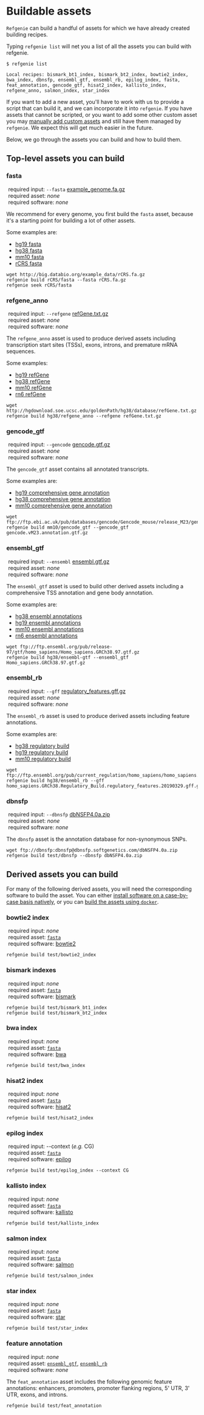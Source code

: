 <style>
.fas {
  width: 25px;
  margin-right: 5px;
  text-align: center;
  horizontal-align: center;
}
</style>

# Buildable assets

`Refgenie` can build a handful of assets for which we have already created building recipes. 

Typing `refgenie list` will net you a list of all the assets you can build with refgenie.

```
$ refgenie list

Local recipes: bismark_bt1_index, bismark_bt2_index, bowtie2_index, bwa_index, dbnsfp, ensembl_gtf, ensembl_rb, epilog_index, fasta, feat_annotation, gencode_gtf, hisat2_index, kallisto_index, refgene_anno, salmon_index, star_index
```

If you want to add a new asset, you'll have to work with us to provide a script that can build it, and we can incorporate it into `refgenie`. If you have assets that cannot be scripted, or you want to add some other custom asset you may [manually add custom assets](custom_assets.md) and still have them managed by `refgenie`. We expect this will get much easier in the future.

Below, we go through the assets you can build and how to build them.

## Top-level assets you can build

### fasta

<i class="fas fa-exclamation"></i>required input: `--fasta` [example_genome.fa.gz](http://big.databio.org/example_data/rCRS.fa.gz)  
<i class="fas fa-exclamation-triangle"></i>required asset: *none*  
<i class="fas fa-exclamation-circle"></i>required software: *none*

We recommend for every genome, you first build the `fasta` asset, because it's a starting point for building a lot of other assets.

Some examples are:

- [hg19 fasta](http://hgdownload.cse.ucsc.edu/goldenPath/hg19/bigZips/hg19.fa.gz)
- [hg38 fasta](http://hgdownload.cse.ucsc.edu/goldenPath/hg38/bigZips/hg38.fa.gz)
- [mm10 fasta](ftp://ftp.ensembl.org/pub/current_fasta/mus_musculus/dna/Mus_musculus.GRCm38.dna.primary_assembly.fa.gz)
- [rCRS fasta](http://big.databio.org/example_data/rCRS.fa.gz)

```
wget http://big.databio.org/example_data/rCRS.fa.gz
refgenie build rCRS/fasta --fasta rCRS.fa.gz
refgenie seek rCRS/fasta
```

### refgene_anno

<i class="fas fa-exclamation"></i> required input: `--refgene` [refGene.txt.gz](http://varianttools.sourceforge.net/Annotation/RefGene)  
<i class="fas fa-exclamation-triangle"></i> required asset: *none*  
<i class="fas fa-exclamation-circle"></i> required software: *none*

The `refgene_anno` asset is used to produce derived assets including transcription start sites (TSSs), exons, introns, and premature mRNA sequences.

Some examples:

- [hg19 refGene](http://hgdownload.cse.ucsc.edu/goldenPath/hg19/database/refGene.txt.gz)
- [hg38 refGene](http://hgdownload.cse.ucsc.edu/goldenPath/hg38/database/refGene.txt.gz)
- [mm10 refGene](http://hgdownload.cse.ucsc.edu/goldenPath/mm10/database/refGene.txt.gz)
- [rn6 refGene](http://hgdownload.cse.ucsc.edu/goldenPath/rn6/database/refGene.txt.gz)

```
wget http://hgdownload.soe.ucsc.edu/goldenPath/hg38/database/refGene.txt.gz
refgenie build hg38/refgene_anno --refgene refGene.txt.gz
```

### gencode_gtf

<i class="fas fa-exclamation"></i> required input: `--gencode` [gencode.gtf.gz](ftp://ftp.ebi.ac.uk/pub/databases/gencode/_README.TXT)  
<i class="fas fa-exclamation-triangle"></i> required asset: *none*  
<i class="fas fa-exclamation-circle"></i> required software: *none*

The `gencode_gtf` asset contains all annotated transcripts.

Some examples are:

- [hg19 comprehensive gene annotation](ftp://ftp.ebi.ac.uk/pub/databases/gencode/Gencode_human/release_32/GRCh37_mapping/gencode.v32lift37.annotation.gtf.gz)
- [hg38 comprehensive gene annotation](ftp://ftp.ebi.ac.uk/pub/databases/gencode/Gencode_human/release_32/gencode.v32.annotation.gtf.gz)
- [mm10 comprehensive gene annotation](ftp://ftp.ebi.ac.uk/pub/databases/gencode/Gencode_mouse/release_M23/gencode.vM23.annotation.gtf.gz)

```
wget ftp://ftp.ebi.ac.uk/pub/databases/gencode/Gencode_mouse/release_M23/gencode.vM23.annotation.gtf.gz
refgenie build mm10/gencode_gtf --gencode_gtf gencode.vM23.annotation.gtf.gz
```

### ensembl_gtf

<i class="fas fa-exclamation"></i> required input: `--ensembl` [ensembl.gtf.gz](https://useast.ensembl.org/info/genome/genebuild/genome_annotation.html)  
<i class="fas fa-exclamation-triangle"></i> required asset: *none*  
<i class="fas fa-exclamation-circle"></i> required software: *none*

The `ensembl_gtf` asset is used to build other derived assets including a comprehensive TSS annotation and gene body annotation.

Some examples are:

- [hg38 ensembl annotations](ftp://ftp.ensembl.org/pub/current_gtf/homo_sapiens/Homo_sapiens.GRCh38.98.gtf.gz)
- [hg19 ensembl annotations](ftp://ftp.ensembl.org/pub/grch37/current/gtf/homo_sapiens/Homo_sapiens.GRCh37.87.gtf.gz)
- [mm10 ensembl annotations](ftp://ftp.ensembl.org/pub/current_gtf/mus_musculus/Mus_musculus.GRCm38.98.gtf.gz)
- [rn6 ensembl annotations](ftp://ftp.ensembl.org/pub/current_gtf/rattus_norvegicus/Rattus_norvegicus.Rnor_6.0.98.gtf.gz)

```
wget ftp://ftp.ensembl.org/pub/release-97/gtf/homo_sapiens/Homo_sapiens.GRCh38.97.gtf.gz
refgenie build hg38/ensembl-gtf --ensembl_gtf Homo_sapiens.GRCh38.97.gtf.gz
```

### ensembl_rb

<i class="fas fa-exclamation"></i> required input: `--gff` [regulatory_features.gff.gz](http://useast.ensembl.org/info/genome/funcgen/regulatory_build.html)  
<i class="fas fa-exclamation-triangle"></i> required asset: *none*  
<i class="fas fa-exclamation-circle"></i> required software: *none*

The `ensembl_rb` asset is used to produce derived assets including feature annotations.

Some examples are:

- [hg38 regulatory build](ftp://ftp.ensembl.org/pub/current_regulation/homo_sapiens/homo_sapiens.GRCh38.Regulatory_Build.regulatory_features.20190329.gff.gz)
- [hg19 regulatory build](ftp://ftp.ensembl.org/pub/grch37/current/regulation/homo_sapiens/homo_sapiens.GRCh37.Regulatory_Build.regulatory_features.20180925.gff.gz)
- [mm10 regulatory build](ftp://ftp.ensembl.org/pub/current_regulation/mus_musculus/mus_musculus.GRCm38.Regulatory_Build.regulatory_features.20180516.gff.gz)

```
wget ftp://ftp.ensembl.org/pub/current_regulation/homo_sapiens/homo_sapiens.GRCh38.Regulatory_Build.regulatory_features.20190329.gff.gz
refgenie build hg38/ensembl_rb --gff homo_sapiens.GRCh38.Regulatory_Build.regulatory_features.20190329.gff.gz
```

### dbnsfp

<i class="fas fa-exclamation"></i> required input: `--dbnsfp` [dbNSFP4.0a.zip](http://varianttools.sourceforge.net/Annotation/dbNSFP)  
<i class="fas fa-exclamation-triangle"></i> required asset: *none*  
<i class="fas fa-exclamation-circle"></i> required software: *none*

The `dbnsfp` asset is the annotation database for non-synonymous SNPs.

```
wget ftp://dbnsfp:dbnsfp@dbnsfp.softgenetics.com/dbNSFP4.0a.zip
refgenie build test/dbnsfp --dbnsfp dbNSFP4.0a.zip
```

## Derived assets you can build

For many of the following derived assets, you will need the corresponding software to build the asset.  You can either [install software on a case-by-case basis natively](build.md#install-building-software-natively), or you can [build the assets using `docker`](build.md#building-assets-with-docker).

### bowtie2 index

<i class="fas fa-exclamation"></i> required input: *none*  
<i class="fas fa-exclamation-triangle"></i> required asset: [`fasta`](available_assets.md#fasta)  
<i class="fas fa-exclamation-circle"></i> required software: [bowtie2](http://bowtie-bio.sourceforge.net/bowtie2/index.shtml)

```
refgenie build test/bowtie2_index
```

### bismark indexes

<i class="fas fa-exclamation"></i> required input: *none*  
<i class="fas fa-exclamation-triangle"></i> required asset: [`fasta`](available_assets.md#fasta)  
<i class="fas fa-exclamation-circle"></i> required software: [bismark](https://www.bioinformatics.babraham.ac.uk/projects/bismark/)

```
refgenie build test/bismark_bt1_index
refgenie build test/bismark_bt2_index
```

### bwa index

<i class="fas fa-exclamation"></i> required input: *none*  
<i class="fas fa-exclamation-triangle"></i> required asset: [`fasta`](available_assets.md#fasta)  
<i class="fas fa-exclamation-circle"></i> required software: [bwa](http://bio-bwa.sourceforge.net/)

```
refgenie build test/bwa_index
```

### hisat2 index

<i class="fas fa-exclamation"></i> required input: *none*  
<i class="fas fa-exclamation-triangle"></i> required asset: [`fasta`](available_assets.md#fasta)  
<i class="fas fa-exclamation-circle"></i> required software: [hisat2](https://ccb.jhu.edu/software/hisat2/index.shtml)

```
refgenie build test/hisat2_index
```

### epilog index

<i class="fas fa-exclamation"></i> required input: --context (*e.g.* CG)  
<i class="fas fa-exclamation-triangle"></i> required asset: [`fasta`](available_assets.md#fasta)  
<i class="fas fa-exclamation-circle"></i> required software: [epilog](https://github.com/databio/epilog)

```
refgenie build test/epilog_index --context CG
```

### kallisto index

<i class="fas fa-exclamation"></i> required input: *none*  
<i class="fas fa-exclamation-triangle"></i> required asset: [`fasta`](available_assets.md#fasta)  
<i class="fas fa-exclamation-circle"></i> required software: [kallisto](https://pachterlab.github.io/kallisto/)

```
refgenie build test/kallisto_index
```

### salmon index

<i class="fas fa-exclamation"></i> required input: *none*  
<i class="fas fa-exclamation-triangle"></i> required asset: [`fasta`](available_assets.md#fasta)  
<i class="fas fa-exclamation-circle"></i> required software: [salmon](https://salmon.readthedocs.io/en/latest/salmon.html)

```
refgenie build test/salmon_index
```

### star index

<i class="fas fa-exclamation"></i> required input: *none*  
<i class="fas fa-exclamation-triangle"></i> required asset: [`fasta`](available_assets.md#fasta)  
<i class="fas fa-exclamation-circle"></i> required software: [star](https://github.com/alexdobin/STAR)

```
refgenie build test/star_index
```

### feature annotation

<i class="fas fa-exclamation"></i> required input: *none*  
<i class="fas fa-exclamation-triangle"></i> required asset: [`ensembl_gtf`](build.md#ensembl-gtf), [`ensembl_rb`](build.md#ensembl-rb)  
<i class="fas fa-exclamation-circle"></i> required software: *none*

The `feat_annotation` asset includes the following genomic feature annotations: enhancers, promoters, promoter flanking regions, 5' UTR, 3' UTR, exons, and introns.

```
refgenie build test/feat_annotation
```
